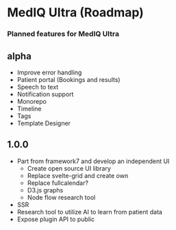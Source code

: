 # MedIQ Ultra (Roadmap)
### Planned features for MedIQ Ultra
## alpha
- Improve error handling
- Patient portal (Bookings and results)
- Speech to text
- Notification support
- Monorepo
- Timeline
- Tags
- Template Designer
## 1.0.0
- Part from framework7 and develop an independent UI
  - Create open source UI library
  - Replace svelte-grid and create own
  - Replace fullcalendar?
  - D3.js graphs
  - Node flow research tool
- SSR
- Research tool to utilize AI to learn from patient data
- Expose plugin API to public
